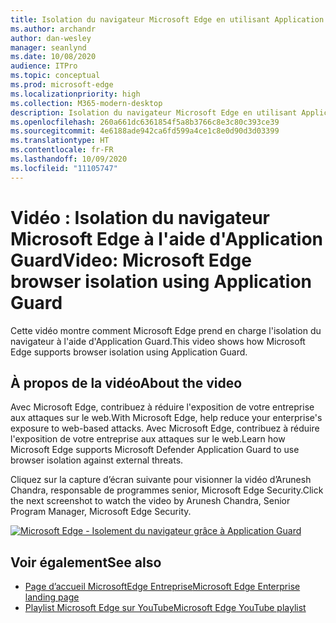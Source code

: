 ```yaml
---
title: Isolation du navigateur Microsoft Edge en utilisant Application Guard
ms.author: archandr
author: dan-wesley
manager: seanlynd
ms.date: 10/08/2020
audience: ITPro
ms.topic: conceptual
ms.prod: microsoft-edge
ms.localizationpriority: high
ms.collection: M365-modern-desktop
description: Isolation du navigateur Microsoft Edge en utilisant Application Guard
ms.openlocfilehash: 260a661dc6361854f5a8b3766c8e3c80c393ce39
ms.sourcegitcommit: 4e6188ade942ca6fd599a4ce1c8e0d90d3d03399
ms.translationtype: HT
ms.contentlocale: fr-FR
ms.lasthandoff: 10/09/2020
ms.locfileid: "11105747"
---
```

# <span data-ttu-id="ceca8-103">Vidéo : Isolation du navigateur Microsoft Edge à l'aide d'Application Guard</span><span class="sxs-lookup"><span data-stu-id="ceca8-103">Video: Microsoft Edge browser isolation using Application Guard</span></span>

<span data-ttu-id="ceca8-104">Cette vidéo montre comment Microsoft Edge prend en charge l'isolation du navigateur à l'aide d'Application Guard.</span><span class="sxs-lookup"><span data-stu-id="ceca8-104">This video shows how Microsoft Edge supports browser isolation using Application Guard.</span></span>

## <span data-ttu-id="ceca8-105">À propos de la vidéo</span><span class="sxs-lookup"><span data-stu-id="ceca8-105">About the video</span></span>

<span data-ttu-id="ceca8-106">Avec Microsoft Edge, contribuez à réduire l'exposition de votre entreprise aux attaques sur le web.</span><span class="sxs-lookup"><span data-stu-id="ceca8-106">With Microsoft Edge, help reduce your enterprise's exposure to web-based attacks.</span></span> <span data-ttu-id="ceca8-107">Avec Microsoft Edge, contribuez à réduire l'exposition de votre entreprise aux attaques sur le web.</span><span class="sxs-lookup"><span data-stu-id="ceca8-107">Learn how Microsoft Edge supports Microsoft Defender Application Guard to use browser isolation against external threats.</span></span>

<span data-ttu-id="ceca8-108">Cliquez sur la capture d’écran suivante pour visionner la vidéo d’Arunesh Chandra, responsable de programmes senior, Microsoft Edge Security.</span><span class="sxs-lookup"><span data-stu-id="ceca8-108">Click the next screenshot to watch the video by Arunesh Chandra, Senior Program Manager, Microsoft Edge Security.</span></span>

[![Microsoft Edge - Isolement du navigateur grâce à Application Guard](https://res.cloudinary.com/marcomontalbano/image/upload/v1602180267/video_to_markdown/images/youtube--zQjaRqNXMqw-c05b58ac6eb4c4700831b2b3070cd403.jpg)](https://www.youtube.com/watch?v=zQjaRqNXMqw&t=3s "Microsoft Edge - Browser isolation using Application Guard")

## <span data-ttu-id="ceca8-110">Voir également</span><span class="sxs-lookup"><span data-stu-id="ceca8-110">See also</span></span>

- [<span data-ttu-id="ceca8-111">Page d’accueil MicrosoftEdge Entreprise</span><span class="sxs-lookup"><span data-stu-id="ceca8-111">Microsoft Edge Enterprise landing page</span></span>](https://aka.ms/EdgeEnterprise)
- [<span data-ttu-id="ceca8-112">Playlist Microsoft Edge sur YouTube</span><span class="sxs-lookup"><span data-stu-id="ceca8-112">Microsoft Edge YouTube playlist</span></span>](https://www.youtube.com/playlist?list=PLXtHYVsvn_b-uXh1tMeYpT-0iD8tD3tFy)